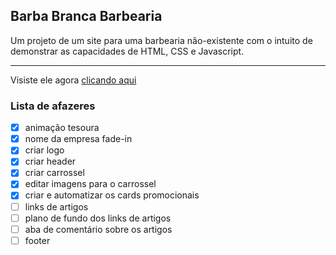 ##  Barba Branca Barbearia
Um projeto de um site para uma barbearia não-existente com o intuito de demonstrar as capacidades de HTML, CSS e Javascript.

---
Visiste ele agora [clicando aqui](https://kenjyka.github.io/barbaBrancaBarbearia/)
### Lista de afazeres
- [x] animação tesoura
- [x] nome da empresa fade-in
- [x] criar logo
- [x] criar header
- [x] criar carrossel
- [x] editar imagens para o carrossel
- [x] criar e automatizar os cards promocionais
- [ ] links de artigos
- [ ] plano de fundo dos links de artigos
- [ ] aba de comentário sobre os artigos
- [ ] footer
